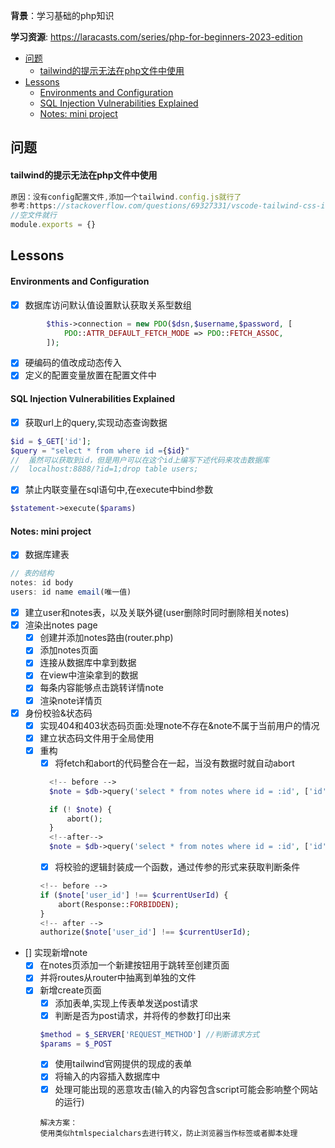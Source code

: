 **背景**：学习基础的php知识 

**学习资源**: https://laracasts.com/series/php-for-beginners-2023-edition

- [问题](#问题)
    - [tailwind的提示无法在php文件中使用](#tailwind的提示无法在php文件中使用)
- [Lessons](#lessons)
    - [Environments and Configuration](#environments-and-configuration)
    - [SQL Injection Vulnerabilities Explained](#sql-injection-vulnerabilities-explained)
    - [Notes: mini project](#notes-mini-project)



## 问题

#### tailwind的提示无法在php文件中使用
```js
原因：没有config配置文件,添加一个tailwind.config.js就行了
参考:https://stackoverflow.com/questions/69327331/vscode-tailwind-css-intellisense-not-working
//空文件就行
module.exports = {}
```


## Lessons

#### Environments and Configuration

- [x] 数据库访问默认值设置默认获取关系型数组
```php
        $this->connection = new PDO($dsn,$username,$password, [
            PDO::ATTR_DEFAULT_FETCH_MODE => PDO::FETCH_ASSOC,
        ]);
```
- [x] 硬编码的值改成动态传入
- [x] 定义的配置变量放置在配置文件中

#### SQL Injection Vulnerabilities Explained
- [x] 获取url上的query,实现动态查询数据
 ```php
$id = $_GET['id'];
$query = "select * from where id ={$id}"
//  虽然可以获取到id，但是用户可以在这个id上编写下述代码来攻击数据库
//  localhost:8888/?id=1;drop table users;

 ```
- [x] 禁止内联变量在sql语句中,在execute中bind参数
```php
$statement->execute($params)
```

#### Notes: mini project 
- [x] 数据库建表
```js
// 表的结构
notes: id body
users: id name email(唯一值) 
```
  - [x] 建立user和notes表，以及关联外键(user删除时同时删除相关notes)
- [x] 渲染出notes page
  - [x] 创建并添加notes路由(router.php)
  - [x] 添加notes页面
  - [x] 连接从数据库中拿到数据
  - [x] 在view中渲染拿到的数据
  - [x] 每条内容能够点击跳转详情note
  - [x] 渲染note详情页
- [x] 身份校验&状态码
  - [x] 实现404和403状态码页面:处理note不存在&note不属于当前用户的情况
  - [x] 建立状态码文件用于全局使用 
  - [x] 重构
    - [x] 将fetch和abort的代码整合在一起，当没有数据时就自动abort
    ```php
      <!-- before -->
      $note = $db->query('select * from notes where id = :id', ['id' => $_GET["id"]])->fetchOrAbort();

      if (! $note) {
          abort();
      }
      <!--after-->
      $note = $db->query('select * from notes where id = :id', ['id' => $_GET["id"]])->fetchAndAbort(); //这个写法有点像promise；返回其自身
    ```
    - [x] 将校验的逻辑封装成一个函数，通过传参的形式来获取判断条件
    ```php
    <!-- before -->
    if ($note['user_id'] !== $currentUserId) {
        abort(Response::FORBIDDEN);
    }
    <!-- after -->
    authorize($note['user_id'] !== $currentUserId);
    ```
- [] 实现新增note
  - [x] 在notes页添加一个新建按钮用于跳转至创建页面
  - [x] 并将routes从router中抽离到单独的文件
  - [x] 新增create页面
    - [x] 添加表单,实现上传表单发送post请求
    - [x] 判断是否为post请求，并将传的参数打印出来
    ```php
    $method = $_SERVER['REQUEST_METHOD'] //判断请求方式
    $params = $_POST
    ```
    - [x] 使用tailwind官网提供的现成的表单
    - [x] 将输入的内容插入数据库中
    - [x] 处理可能出现的恶意攻击(输入的内容包含script可能会影响整个网站的运行)
    ```
    解决方案：
    使用类似htmlspecialchars去进行转义，防止浏览器当作标签或者脚本处理
    ```